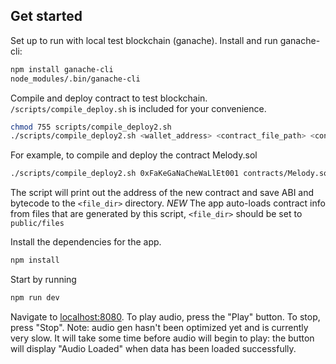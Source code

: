 ## Get started
Set up to run with local test blockchain (ganache). Install and run ganache-cli:

```bash
npm install ganache-cli
node_modules/.bin/ganache-cli
```

Compile and deploy contract to test blockchain. `/scripts/compile_deploy.sh` is included for your convenience.
```bash
chmod 755 scripts/compile_deploy2.sh
./scripts/compile_deploy2.sh <wallet_address> <contract_file_path> <contract_name> <file_dir>
```

For example, to compile and deploy the contract Melody.sol
```bash
./scripts/compile_deploy2.sh 0xFaKeGaNaCheWaLlEt001 contracts/Melody.sol MelodyGen public/files
```
The script will print out the address of the new contract and save ABI and bytecode to the `<file_dir>` directory. *NEW* The app auto-loads
contract info from files that are generated by this script, `<file_dir>` should be set to `public/files`

Install the dependencies for the app.

```bash
npm install
```

Start by running
```bash
npm run dev
```

Navigate to [localhost:8080](http://localhost:8080). To play audio, press the "Play" button. To stop, press "Stop". Note: audio gen hasn't been optimized yet and is currently very slow. It will take some time before audio will begin to play: the button will display "Audio Loaded" when data has been loaded successfully.

